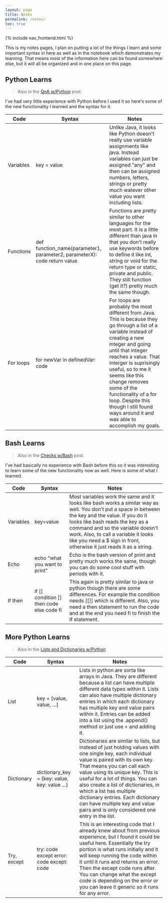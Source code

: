 ```yaml
---
layout: page
title: Notes
permalink: /notes/
toc: true
---
```


{% include nav_frontend.html %}

This is my notes pages, I plan on putting a lot of the things I learn and some important syntax in here as well as in the notebook which demonstrates my learning. That means most of the information here can be found somewhere else, but it will all be organized and in one place on this page.


## Python Learns
> Also in the [QnA w/Python](https://toby-leeder.github.io/CSPFastpages/newcode/2022/08/24/pythonQnA.html) post.

I've had very little experience with Python before I used it so here's some of the new functionality I learned and the syntax for it.

| Code | Syntax | Notes |
|-|-|-|
| Variables | key = value | Unlike Java, it looks like Python doesn't really use variable assignments like java. Instead variables can just be assigned "any" and then can be assigned numbers, letters, strings or pretty much watever other value you want including lists. |
| Functions | def function_name(parameter1, parameter2, parameterX): code return value | Functions are pretty similar to other languages for the most part. It is a little different than java in that you don't really use keywords before to define it like int, string or void for the return type or static, private and public. They still function (get it?) pretty much the same though. |
| For loops | for newVar in definedVar: code | For loops are probably the most different from Java. This is because they go through a list of a variable instead of creating a new integer and going until that integer reaches a value. That interger is suprisingly useful, so to me it seems like this change removes some of the functionality of a for loop. Despite this though I still found ways around it and was able to accomplish my goals. 

## Bash Learns
> Also in the [Checks w/Bash](https://toby-leeder.github.io/CSPFastpages/newcode/2022/08/28/Checks.html) post.

I've had basically no experience with Bash before this so it was interesting to learn some of the new functionality now as well. Here is some of what I learned. 

| Code | Syntax | Notes |
|-|-|-|
| Variables | key=value | Most variables work the same and it looks like bash works a similar way as well. You don't put a space in between the key and the value. If you do it looks like bash reads the key as a command and so the variable doesn't work. Also, to call a variable it looks like you need a $ sign in front, otherwise it just reads it as a string. |
| Echo | echo "what you want to print" | Echo is the bash version of print and pretty much works the same, though you can do some cool stuff with periods with it. |
| If then | if [[ condition ]] then code else code fi | This again is pretty similar to java or python though there are some differences. For example the condition needs [[]] which is different. Also, you need a then statement to run the code and at the end you need fi to finish the if statement. |

## More Python Learns
> Also in the [Lists and Dictionaries w/Python](https://toby-leeder.github.io/CSPFastpages/newcode/2022/08/29/python_lists.html)

| Code | Syntax | Notes |
|-|-|-|
| List | key = [value, value, ...] | Lists in python are sorta like arrays in Java. They are different because a list can have multiple different data types within it. Lists can also have multiple dictionary entries in which each dictionary has multiple key and value pairs within it. Entries can be added into a list using the .append() method or just use + and adding it. | 
| Dictionary | dictionary_key = {key: value, key: value ...} | Dictionaries are similar to lists, but instead of just holding values with one single key, each individual value is paired with its own key. That means you can call each value using its unique key. This is useful for a lot of things. You can also create a list of dictionaries, in which a list has multiple dictionary entries. Each dictionary can have multiple key and value pairs and is only considered one entry in the list. |
| Try, except | try: code except error: code except: code | This is an interesting code that I already knew about from previous experience, but I found it could be useful here. Essentially the try portion is what runs initially and it will keep running the code within it until it runs and returns an error. Then the except code runs after. You can change what the except code is depending on the error or you can leave it generic so it runs for any error.|

